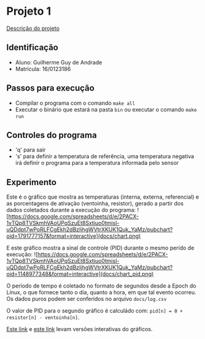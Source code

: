 # Projeto 1

[Descrição do projeto](https://gitlab.com/fse_fga/projetos_2020_2/projeto-1-2020.2)

## Identificação
- Aluno: Guilherme Guy de Andrade
- Matrícula: 16/0123186

## Passos para execução
- Compilar o programa com o comando `make all`
- Executar o binário que estará na pasta `bin` ou executar o comando `make run`

## Controles do programa
- 'q' para sair
- 's' para definir a temperatura de referência, uma temperatura negativa irá definir o programa para a temperatura informada pelo sensor

## Experimento

Este é o gráfico que mostra as temperaturas (interna, externa, referencial) e as porcentagens de ativação (ventoinha, resistor), gerado a partir dos dados coletados durante a execução do programa:
![https://docs.google.com/spreadsheets/d/e/2PACX-1vTQp8TVSkmhVAoUPqSzuEt8Sxtiuo0tmisl-uQDdpt7wPoRLFCgEkh2dBzIjhgWVtrXKUK1Quk_YaMz/pubchart?oid=1791777157&format=interactive](docs/chart.png)

E este gráfico mostra a sinal de controle (PID) durante o mesmo perído de execução:
![https://docs.google.com/spreadsheets/d/e/2PACX-1vTQp8TVSkmhVAoUPqSzuEt8Sxtiuo0tmisl-uQDdpt7wPoRLFCgEkh2dBzIjhgWVtrXKUK1Quk_YaMz/pubchart?oid=1148977348&format=interactive](docs/chart_pid.png)

O período de tempo é coletado no formato de segundos desde a Epoch do Linux, o que fornece tanto o dia, quanto a hora, em que tal evento ocorreu. Os dados puros podem ser conferidos no arquivo `docs/log.csv`

O valor de PID para o segundo gráfico é calculádo com: `pid[n] = 0 + resistor[n] - ventoinha[n]`.

[Este link](https://docs.google.com/spreadsheets/d/e/2PACX-1vTQp8TVSkmhVAoUPqSzuEt8Sxtiuo0tmisl-uQDdpt7wPoRLFCgEkh2dBzIjhgWVtrXKUK1Quk_YaMz/pubchart?oid=1791777157&format=interactive) e [este link](https://docs.google.com/spreadsheets/d/e/2PACX-1vTQp8TVSkmhVAoUPqSzuEt8Sxtiuo0tmisl-uQDdpt7wPoRLFCgEkh2dBzIjhgWVtrXKUK1Quk_YaMz/pubchart?oid=1148977348&format=interactive) levam versões interativas do gráficos.